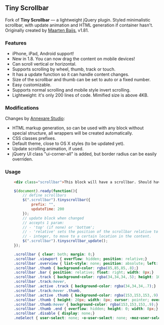 ## Tiny Scrollbar

Fork of **Tiny Scrollbar** &mdash; a lightweight jQuery plugin. Styled minimalistic scrollbar, with update animation and HTML generation if container hasn't. Originally created by [Maarten Baijs](http://www.baijs.nl/), v1.81.

### Features

* iPhone, iPad, Android support!
* New in 1.8. You can now drag the content on mobile devices!
* Can scroll vertical or horizontal.
* Supports scrolling by wheel, thumb, track or touch.
* It has a update function so it can handle content changes.
* Size of the scrollbar and thumb can be set to auto or a fixed number.
* Easy customizable.
* Supports normal scrolling and mobile style invert scrolling.
* Lightweight: it's only 200 lines of code. Mimified size is above 4KB.

### Modifications

Changes by [Annexare Studio](http://annexare.com/):

* HTML markup generation, so can be used with any block without special structure, all wrappers will be created automatically.
* CSS classes prefixes.
* Default theme, close to OS X styles (to be updated yet).
* Update scrolling animation, if used.
* jQuery UI class "ui-corner-all" is added, but border radius can be easily overriden.

### Usage

```html
	<div class="scrollbar">This block will have a scrollbar. Should have more content actually.</div>
```

```js
	$(document).ready(function(){
		// define scrollbars
		$(".scrollbar").tinyscrollbar({
			prefix: "",
			updateTime: 200
		});
		// update block when changed
		// accepts 1 param:
		// - 'top' (if none) or 'bottom';
		// - 'relative' sets the position of the scrollbar relative to the old content when new content is passed in;
		// - integer, to move to a certain location in the content.
		$(".scrollbar").tinyscrollbar_update();
	});
```

```css
	.scrollbar { clear: both; margin: 0;}
	.scrollbar .viewport { overflow: hidden; position: relative;}
	.scrollbar .overview { list-style: none; position: absolute; left: 0; top: 0;}
	.scrollbar .thumb { background-color: rgba(85,85,85,.8);}
	.scrollbar .bar { position: relative; float: right; width: 8px;}
	.scrollbar .track { background-color: rgba(34,34,34,.5); height: 100%; width: 8px; position: relative; padding: 0;}
	.scrollbar .track:hover,
	.scrollbar .active .track { background-color: rgba(34,34,34,.7);}
	.scrollbar .track:hover .thumb,
	.scrollbar .active .thumb { background-color: rgba(153,153,153,.9);}
	.scrollbar .thumb { height: 20px; width: 8px; cursor: pointer; overflow: hidden; position: absolute; top: 0;}
	.scrollbar .thumb:hover { background-color: rgba(153,153,153,.9);}
	.scrollbar .thumb .end { overflow: hidden; height: 0; width: 8px;}
	.scrollbar .disable { display: none;}
	.noSelect { user-select: none; -o-user-select: none; -moz-user-select: none; -khtml-user-select: none; -webkit-user-select: none;}
```
